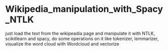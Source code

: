 # Wikipedia_manipulation_with_Spacy_NTLK
just load the text from the wikipeadia page and manipulate it with NTLK, scikitlearn and spacy, do some operations on it like tokenizer, lemmarizer, visualize the word cloud with Wordcloud and vectorize
